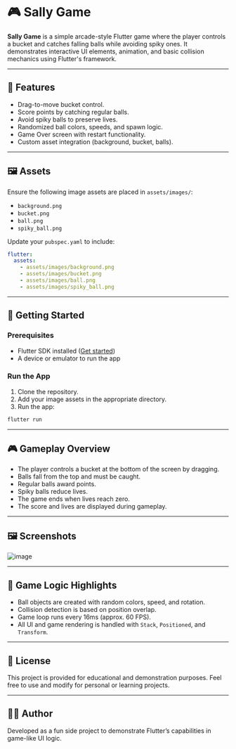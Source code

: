 # 🎮 Sally Game

**Sally Game** is a simple arcade-style Flutter game where the player controls a bucket and catches falling balls while avoiding spiky ones. It demonstrates interactive UI elements, animation, and basic collision mechanics using Flutter's framework.

---

## 🧩 Features

- Drag-to-move bucket control.
- Score points by catching regular balls.
- Avoid spiky balls to preserve lives.
- Randomized ball colors, speeds, and spawn logic.
- Game Over screen with restart functionality.
- Custom asset integration (background, bucket, balls).

---

## 🖼️ Assets

Ensure the following image assets are placed in `assets/images/`:

- `background.png`
- `bucket.png`
- `ball.png`
- `spiky_ball.png`

Update your `pubspec.yaml` to include:
```yaml
flutter:
  assets:
    - assets/images/background.png
    - assets/images/bucket.png
    - assets/images/ball.png
    - assets/images/spiky_ball.png
```

---

## 🚀 Getting Started

### Prerequisites

- Flutter SDK installed ([Get started](https://flutter.dev/docs/get-started/install))
- A device or emulator to run the app

### Run the App

1. Clone the repository.
2. Add your image assets in the appropriate directory.
3. Run the app:

```bash
flutter run
```

---

## 🎮 Gameplay Overview

- The player controls a bucket at the bottom of the screen by dragging.
- Balls fall from the top and must be caught.
- Regular balls award points.
- Spiky balls reduce lives.
- The game ends when lives reach zero.
- The score and lives are displayed during gameplay.

---

## 🖼️ Screenshots
![image](https://github.com/user-attachments/assets/9ac18a2e-2265-44d7-af69-8b6d40068989)


---

## 🧠 Game Logic Highlights

- Ball objects are created with random colors, speed, and rotation.
- Collision detection is based on position overlap.
- Game loop runs every 16ms (approx. 60 FPS).
- All UI and game rendering is handled with `Stack`, `Positioned`, and `Transform`.

---

## 📄 License

This project is provided for educational and demonstration purposes. Feel free to use and modify for personal or learning projects.

---


## 👩‍💻 Author

Developed as a fun side project to demonstrate Flutter’s capabilities in game-like UI logic.
